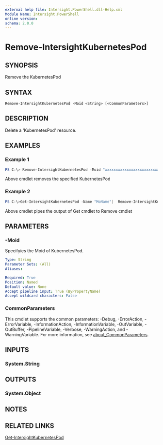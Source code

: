 ```yaml
---
external help file: Intersight.PowerShell.dll-Help.xml
Module Name: Intersight.PowerShell
online version:
schema: 2.0.0
---
```


# Remove-IntersightKubernetesPod

## SYNOPSIS
Remove the KubernetesPod

## SYNTAX

```
Remove-IntersightKubernetesPod -Moid <String> [<CommonParameters>]
```

## DESCRIPTION
Delete a &apos;KubernetesPod&apos; resource.

## EXAMPLES

### Example 1
```powershell
PS C:\> Remove-IntersightKubernetesPod -Moid "xxxxxxxxxxxxxxxxxxxxxxxxxxx"
```
Above cmdlet removes the specified KubernetesPod 

### Example 2
```powershell
PS C:\>Get-IntersightKubernetesPod -Name "MoName"|  Remove-IntersightKubernetesPod
```
Above cmdlet pipes the output of Get cmdlet to Remove cmdlet

## PARAMETERS

### -Moid
Specifyies the Moid of KubernetesPod.

```yaml
Type: String
Parameter Sets: (All)
Aliases:

Required: True
Position: Named
Default value: None
Accept pipeline input: True (ByPropertyName)
Accept wildcard characters: False
```

### CommonParameters
This cmdlet supports the common parameters: -Debug, -ErrorAction, -ErrorVariable, -InformationAction, -InformationVariable, -OutVariable, -OutBuffer, -PipelineVariable, -Verbose, -WarningAction, and -WarningVariable. For more information, see [about_CommonParameters](http://go.microsoft.com/fwlink/?LinkID=113216).

## INPUTS

### System.String

## OUTPUTS

### System.Object
## NOTES

## RELATED LINKS

[Get-IntersightKubernetesPod](./Get-IntersightKubernetesPod.md)


